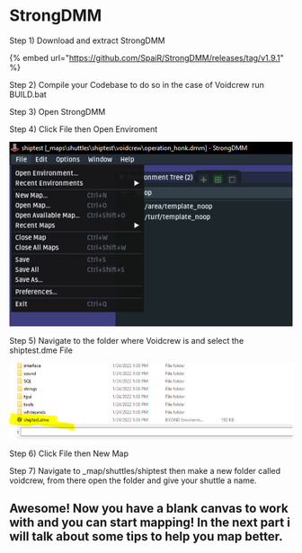 # StrongDMM

Step 1) Download and extract StrongDMM

{% embed url="https://github.com/SpaiR/StrongDMM/releases/tag/v1.9.1" %}

Step 2) Compile your Codebase to do so in the case of Voidcrew run BUILD.bat

Step 3) Open StrongDMM

Step 4) Click File then Open Enviroment

![](<../../.gitbook/assets/image (16).png>)

Step 5) Navigate to the folder where Voidcrew is and select the shiptest.dme File

![](../../.gitbook/assets/image.png)

Step 6) Click File then New Map

Step 7) Navigate to \_map/shuttles/shiptest then make a new folder called voidcrew, from there open the folder and give your shuttle a name.

## Awesome! Now you have a blank canvas to work with and you can start mapping! In the next part i will talk about some tips to help you map better.
